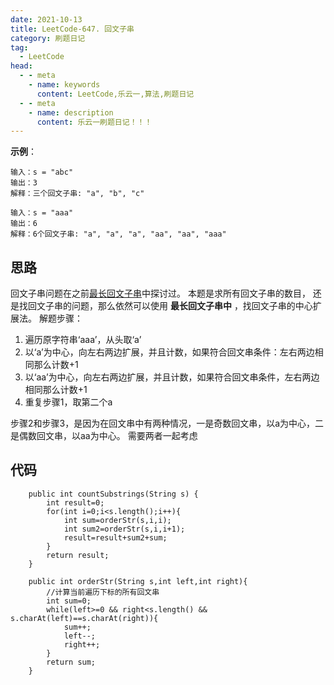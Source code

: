 ```yaml
---
date: 2021-10-13
title: LeetCode-647. 回文子串
category: 刷题日记
tag:
  - LeetCode
head:
  - - meta
    - name: keywords
      content: LeetCode,乐云一,算法,刷题日记
  - - meta
    - name: description
      content: 乐云一刷题日记！！！
---
```

**示例**：
```
输入：s = "abc"
输出：3
解释：三个回文子串: "a", "b", "c"
```
```
输入：s = "aaa"
输出：6
解释：6个回文子串: "a", "a", "a", "aa", "aa", "aaa"
```
## 思路
回文子串问题在之前[最长回文子串](https://leyuna.xyz/#/blog?blogId=46)中探讨过。
本题是求所有回文子串的数目，
还是找回文子串的问题，那么依然可以使用 **最长回文子串中** ，找回文子串的中心扩展法。
解题步骤：
1. 遍历原字符串‘aaa’，从头取‘a’
2. 以‘a’为中心，向左右两边扩展，并且计数，如果符合回文串条件：左右两边相同那么计数+1
3. 以‘aa’为中心，向左右两边扩展，并且计数，如果符合回文串条件，左右两边相同那么计数+1
4. 重复步骤1，取第二个a

步骤2和步骤3，是因为在回文串中有两种情况，一是奇数回文串，以a为中心，二是偶数回文串，以aa为中心。
需要两者一起考虑

## 代码
```
    public int countSubstrings(String s) {
        int result=0;
        for(int i=0;i<s.length();i++){
            int sum=orderStr(s,i,i);
            int sum2=orderStr(s,i,i+1);
            result=result+sum2+sum;
        }
        return result;
    }

    public int orderStr(String s,int left,int right){
        //计算当前遍历下标的所有回文串
        int sum=0;
        while(left>=0 && right<s.length() && s.charAt(left)==s.charAt(right)){
            sum++;
            left--;
            right++;
        }
        return sum;
    }
```
